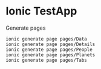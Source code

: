 # Ionic TestApp

Generate pages

    ionic generate page pages/Data
    ionic generate page pages/Details
    ionic generate page pages/People
    ionic generate page pages/Planets
    ionic generate page pages/Tabs
